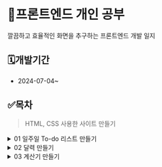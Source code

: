  # 💟프론트엔드 개인 공부
깔끔하고 효율적인 화면을 추구하는 프론트엔드 개발 일지  

 ## 🗓️개발기간
 - 2024-07-04~  

 ## ✅목차
 
 > HTML, CSS 사용한 사이트 만들기
> 
<details>
  <summary>01 일주일 To-do 리스트 만들기</summary>
  
  ```HTML, CSS만을 사용하여 간단한 일주일 To-do 리스트를 만들었다.```  
  ```table, class, checkbox, CSS를 다양하게 활용하여 깔끔한 일주일 체크 리스트를 제작했다!```  
  ```나중에 JS를 사용하여 날짜를 설정하고 체크리스트를 업데이트 하는 기능을 추가할 예정이다.```  
  
  ![image](https://github.com/eeheueklf/FE-Study/assets/92643238/d3c02b58-d021-42fe-abd6-72d3a40b315e)
  
</details>
<details>
  <summary>02 달력 만들기</summary>
  
  ```01 To-do 리스트와 비슷한 느낌으로 달력을 만들었다.```  
  ```추후 JS를 사용하여 현재 달, 이전 다음 달에 맞게 출력되는 기능을 추가할 예정이다.```  
  
![02C](https://github.com/eeheueklf/FE-Study/assets/92643238/99a5cc08-cdd1-4a7d-9b6c-18592bb29f8f)

</details>
<details>
  <summary>03 계산기 만들기</summary>

  ```3D 계산기를 만들었다 ~~ ```  
  ```계산기 기능 추가 예정 ~!```
  
![03C](https://github.com/eeheueklf/FE-Study/assets/92643238/a81a908b-49e7-4409-8bc6-472a8950218d)


</details>
